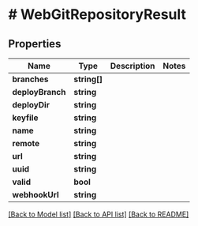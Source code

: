 # # WebGitRepositoryResult

## Properties

Name | Type | Description | Notes
------------ | ------------- | ------------- | -------------
**branches** | **string[]** |  |
**deployBranch** | **string** |  |
**deployDir** | **string** |  |
**keyfile** | **string** |  |
**name** | **string** |  |
**remote** | **string** |  |
**url** | **string** |  |
**uuid** | **string** |  |
**valid** | **bool** |  |
**webhookUrl** | **string** |  |

[[Back to Model list]](../../README.md#models) [[Back to API list]](../../README.md#endpoints) [[Back to README]](../../README.md)
